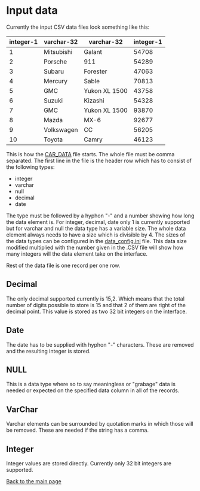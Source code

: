 # Input data

Currently the input CSV data files look something like this:

integer-1|varchar-32|varchar-32|integer-1
-|-|-|-
1|Mitsubishi|Galant|54708
2|Porsche|911|54289
3|Subaru|Forester|47063
4|Mercury|Sable|70813
5|GMC|Yukon XL 1500|43758
6|Suzuki|Kizashi|54328
7|GMC|Yukon XL 1500|93870
8|Mazda|MX-6|92677
9|Volkswagen|CC|56205
10|Toyota|Camry|46123

This is how the [CAR_DATA](../resources/CAR_DATA.csv) file starts. The whole file must be comma separated. The first line in the file is the header row which has to consist of the following types:

- integer 
- varchar
- null
- decimal
- date

The type must be followed by a hyphon "-" and a number showing how long the data element is. For integer, decimal, date only 1 is currently supported but for varchar and null the data type has a variable size. The whole data element always needs to have a size which is divisible by 4. The sizes of the data types can be configured in the [data_config.ini](../resources/data_config.ini) file. This data size modified multiplied with the number given in the .CSV file will show how many integers will the data element take on the interface.

Rest of the data file is one record per one row. 

## Decimal

The only decimal supported currently is 15,2. Which means that the total number of digits possible to store is 15 and that 2 of them are right of the decimal point. This value is stored as two 32 bit integers on the interface.

## Date

The date has to be supplied with hyphon "-" characters. These are removed and the resulting integer is stored.

## NULL

This is a data type where so to say meaningless or "grabage" data is needed or expected on the specified data column in all of the records.

## VarChar

Varchar elements can be surrounded by quotation marks in which those will be removed. These are needed if the string has a comma. 

## Integer

Integer values are stored directly. Currently only 32 bit integers are supported.


[Back to the main page](./README.md)